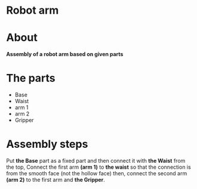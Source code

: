 # Robot arm 

# About

**Assembly of a robot arm based on given parts** 

# The parts  
* Base
* Waist 
* arm 1
* arm 2
* Gripper

# Assembly steps

Put **the Base** part as a fixed part and then connect it with **the Waist** from the top, Connect the first arm **(arm 1)** to **the waist** so that the connection is from the smooth face (not the hollow face) then, connect the second arm **(arm 2)** to the first arm and **the Gripper**.

